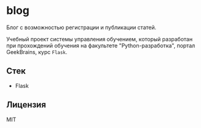 # blog

Блог с возможностью регистрации и публикации статей.

Учебный проект системы управления обучением, который разработан при прохождений обучения на факультете "Python-разработка", портал GeekBrains, курс `Flask`.

## Стек

- Flask

## Лицензия

MIT

